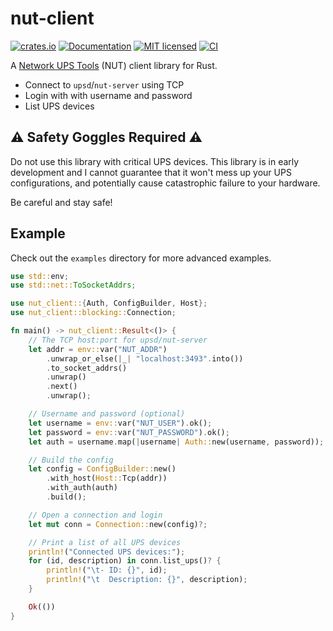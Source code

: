 # nut-client

[![crates.io](https://img.shields.io/crates/v/nut-client.svg)](https://crates.io/crates/nut-client)
[![Documentation](https://docs.rs/nut-client/badge.svg)](https://docs.rs/nut-client)
[![MIT licensed](https://img.shields.io/crates/l/nut-client.svg)](./LICENSE)
[![CI](https://github.com/aramperes/nut-client-rs/workflows/CI/badge.svg)](https://github.com/aramperes/nut-client/actions?query=workflow%3ACI)

A [Network UPS Tools](https://github.com/networkupstools/nut) (NUT) client library for Rust.

- Connect to `upsd`/`nut-server` using TCP
- Login with with username and password
- List UPS devices

## ⚠️ Safety Goggles Required ⚠️

Do not use this library with critical UPS devices. This library is in early development and I cannot
guarantee that it won't mess up your UPS configurations, and potentially cause catastrophic failure to your hardware.

Be careful and stay safe!

## Example

Check out the `examples` directory for more advanced examples.

```rust
use std::env;
use std::net::ToSocketAddrs;

use nut_client::{Auth, ConfigBuilder, Host};
use nut_client::blocking::Connection;

fn main() -> nut_client::Result<()> {
    // The TCP host:port for upsd/nut-server
    let addr = env::var("NUT_ADDR")
        .unwrap_or_else(|_| "localhost:3493".into())
        .to_socket_addrs()
        .unwrap()
        .next()
        .unwrap();

    // Username and password (optional)
    let username = env::var("NUT_USER").ok();
    let password = env::var("NUT_PASSWORD").ok();
    let auth = username.map(|username| Auth::new(username, password));

    // Build the config
    let config = ConfigBuilder::new()
        .with_host(Host::Tcp(addr))
        .with_auth(auth)
        .build();

    // Open a connection and login
    let mut conn = Connection::new(config)?;

    // Print a list of all UPS devices
    println!("Connected UPS devices:");
    for (id, description) in conn.list_ups()? {
        println!("\t- ID: {}", id);
        println!("\t  Description: {}", description);
    }

    Ok(())
}
```
